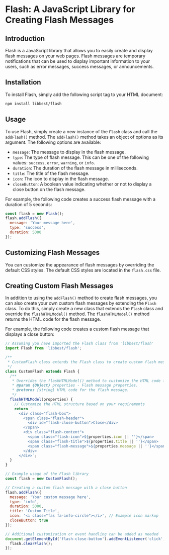 # Flash: A JavaScript Library for Creating Flash Messages

## Introduction

Flash is a JavaScript library that allows you to easily create and display flash messages on your web pages. Flash messages are temporary notifications that can be used to display important information to your users, such as error messages, success messages, or announcements.

## Installation

To install Flash, simply add the following script tag to your HTML document:

```bash
npm install libbest/flash
```

## Usage

To use Flash, simply create a new instance of the `Flash` class and call the `addFlash()` method. The `addFlash()` method takes an object of options as its argument. The following options are available:

* `message`: The message to display in the flash message.
* `type`: The type of flash message. This can be one of the following values: `success`, `error`, `warning`, or `info`.
* `duration`: The duration of the flash message in milliseconds.
* `title`: The title of the flash message.
* `icon`: The icon to display in the flash message.
* `closeButton`: A boolean value indicating whether or not to display a close button on the flash message.

For example, the following code creates a success flash message with a duration of 5 seconds:

```javascript
const flash = new Flash();
flash.addFlash({
  message: 'Your message here',
  type: 'success',
  duration: 5000
});
```

## Customizing Flash Messages

You can customize the appearance of flash messages by overriding the default CSS styles. The default CSS styles are located in the `flash.css` file.

## Creating Custom Flash Messages

In addition to using the `addFlash()` method to create flash messages, you can also create your own custom flash messages by extending the `Flash` class. To do this, simply create a new class that extends the `Flash` class and override the `flashHTMLModel()` method. The `flashHTMLModel()` method returns the HTML code for the flash message.

For example, the following code creates a custom flash message that displays a close button:

```javascript
// Assuming you have imported the Flash class from 'libbest/flash'
import Flash from 'libbest/flash';

/**
 * CustomFlash class extends the Flash class to create custom flash messages.
 */
class CustomFlash extends Flash {
  /**
   * Overrides the flashHTMLModel() method to customize the HTML code for the flash message.
   * @param {Object} properties - Flash message properties.
   * @returns {string} HTML code for the flash message.
   */
  flashHTMLModel(properties) {
    // Customize the HTML structure based on your requirements
    return `
      <div class="flash-box">
        <span class="flash-header">
          <div id="flash-close-button">Close</div>
        </span>
        <div class="flash-content">
          <span class="flash-icon">${properties.icon || ''}</span>
          <span class="flash-title">${properties.title || ''}</span>
          <span class="flash-message">${properties.message || ''}</span>
        </div>
      </div>`;
  }
}

// Example usage of the Flash library
const flash = new CustomFlash();

// Creating a custom flash message with a close button
flash.addFlash({
  message: 'Your custom message here',
  type: 'info',
  duration: 5000,
  title: 'Custom Title',
  icon: '<i class="fas fa-info-circle"></i>', // Example icon markup
  closeButton: true
});

// Additional customization or event handling can be added as needed
document.getElementById('flash-close-button').addEventListener('click', () => {
  flash.clearFlash();
});
```
